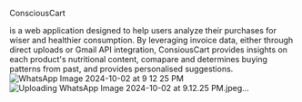 ConsciousCart

is a web application designed to help users analyze their purchases for wiser and healthier consumption. By leveraging invoice data, either through direct uploads or Gmail API integration, ConsiousCart provides insights on each product's nutritional content, comapare and determines buying patterns from past, and provides personalised suggestions.
![WhatsApp Image 2024-10-02 at 9 12 25 PM](https://github.com/user-attachments/assets/736e29ff-c799-410d-bbed-505ae3c67be2)
![Uploading WhatsApp Image 2024-10-02 at 9.12.25 PM.jpeg…]()
